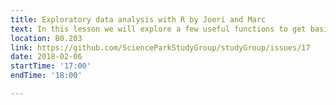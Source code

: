 ```yaml
---
title: Exploratory data analysis with R by Joeri and Marc
text: In this lesson we will explore a few useful functions to get basic statistics on the dataset and make exploratory plots.
location: B0.203
link: https://github.com/ScienceParkStudyGroup/studyGroup/issues/17
date: 2018-02-06
startTime: '17:00'
endTime: '18:00'

---
```


